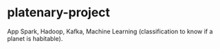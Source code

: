 # platenary-project
App Spark, Hadoop, Kafka, Machine Learning (classification to know if a planet is habitable).
